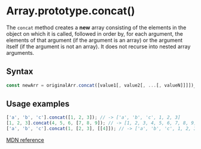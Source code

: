 # Array.prototype.concat()

The `concat` method creates a **new** array consisting of the elements in the object on which it is called, followed in order by, for each argument, the elements of that argument (if the argument is an array) or the argument itself (if the argument is not an array). It does not recurse into nested array arguments.

## Syntax

```js
const newArr = originalArr.concat([value1[, value2[, ...[, valueN]]]])_
```

## Usage examples

```js
['a', 'b', 'c'].concat([1, 2, 3]); // -> ['a', 'b', 'c', 1, 2, 3]
[1, 2, 3].concat(4, 5, 6, [7, 8, 9]); // -> [1, 2, 3, 4, 5, 6, 7, 8, 9]
['a', 'b', 'c'].concat(1, [2, 3], [[4]]); // -> ['a', 'b', 'c', 1, 2, 3, [4]]
```

[MDN reference](https://developer.mozilla.org/en-US/docs/Web/JavaScript/Reference/Global_Objects/Array/concat)
